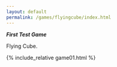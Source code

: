 ```yaml
---
layout: default
permalink: /games/flyingcube/index.html
---
```


***First Test Game***

Flying Cube. 

{% include_relative game01.html %}